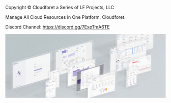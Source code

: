 Copyright © Cloudforet a Series of LF Projects, LLC

Manage All Cloud Resources in One Platform, Cloudforet.

Discord Channel: https://discord.gg/7ExpTmA6TE

![title](./cloudforet3.png)
